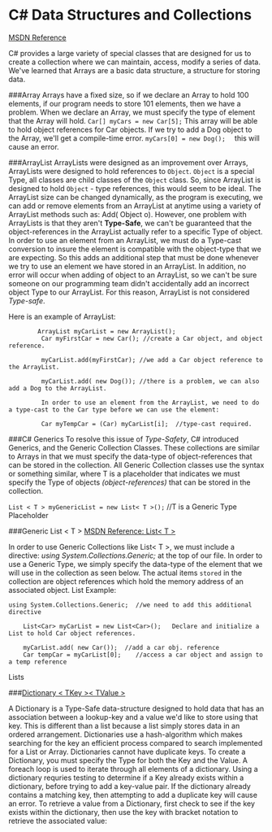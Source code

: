 # C# Data Structures and Collections

[MSDN Reference](https://msdn.microsoft.com/en-us/library/7y3x785f.aspx)

C# provides a large variety of special classes that are designed for us to create a collection where we can maintain, access, modify a series of data.  We've learned that Arrays are a basic data structure, a structure for storing data.  

###Array
Arrays have a fixed size, so if we declare an Array to hold 100 elements, if our program needs to store 101 elements, then we have a problem.  When we declare an Array, we must specify the type of element that the Array will hold.  `Car[] myCars = new Car[5];` This array will be able to hold object references for Car objects.  If we try to add a Dog object to the Array, we'll get a compile-time error.   `myCars[0] = new Dog();  ` this will cause an error.   

###ArrayList
ArrayLists were designed as an improvement over Arrays, ArrayLists were designed to hold references to `Object`.  `Object` is a special Type, all classes are child classes of the `Object` class.  So, since ArrayList is designed to hold `Object` - type references, this would seem to be ideal.  The ArrayList size can be changed dynamically, as the program is executing, we can add or remove elements from an ArrayList at anytime using a variety of ArrayList methods such as: Add( Object o).
However, one problem with ArrayLists is that they aren't **Type-Safe**, we can't be guaranteed that the object-references in the ArrayList actually refer to a specific Type of object. In order to use an element from an ArrayList, we must do a Type-cast conversion to insure the element is compatible with the object-type that we are expecting. So this adds an additional step that must be done whenever we try to use an element we have stored in an ArrayList.  In addition, no error will occur when adding of object to an ArrayList, so we can't be sure someone on our programming team didn't accidentally add an incorrect object Type to our ArrayList.  For this reason, ArrayList is not considered _Type-safe_.

Here is an example of ArrayList:

```
        ArrayList myCarList = new ArrayList();
         Car myFirstCar = new Car(); //create a Car object, and object reference.
         
         myCarList.add(myFirstCar); //we add a Car object reference to the ArrayList.
         
         myCarList.add( new Dog()); //there is a problem, we can also add a Dog to the ArrayList.
         
         In order to use an element from the ArrayList, we need to do a type-cast to the Car type before we can use the element:
         
         Car myTempCar = (Car) myCarList[i];  //type-cast required.
```

###C# Generics
To resolve this issue of _Type-Safety_, C# introduced Generics, and the Generic Collection Classes.  These collections are similar to Arrays in that we must specify the data-type of object-references that can be stored in the collection.  All Generic Collection classes use the syntax <T> or something similar, where T is a placeholder that indicates we must specify the Type of objects *(object-references)* that can be stored in the collection.

``List < T > myGenericList = new List< T >();``  //T is a Generic Type Placeholder

###Generic List < T >
[MSDN Reference: List< T >](https://msdn.microsoft.com/en-us/library/6sh2ey19.aspx)

In order to use Generic Collections like List< T >, we must include a directive: _using System.Collections.Generic;_ at the top of our file. In order to use a Generic Type, we simply specify the data-type of the element that we will use in the collection as seen below.  The actual items `stored` in the collection are object references which hold the memory address of an associated object.
List Example: 
```
using System.Collections.Generic;  //we need to add this additional directive
    
    List<Car> myCarList = new List<Car>();   Declare and initialize a List to hold Car object references.
    
    myCarList.add( new Car());  //add a car obj. reference
    Car tempCar = myCarList[0];    //access a car object and assign to a temp reference
 ```   
 Lists 
 
 ###[Dictionary < TKey >< TValue >](https://kdoore.gitbooks.io/cs-2335/content/dictionary.html#dictionary)
 
 A Dictionary is a Type-Safe data-structure designed to hold data that has an association between a lookup-key and a value we'd like to store using that key.  This is different than a list because a list simply stores data in an ordered arrangement.  Dictionaries use a hash-algorithm which makes searching for the key an efficient process compared to search implemented for a List or Array.  Dictionaries cannot have duplicate keys. To create a Dictionary, you must specify the Type for both the Key and the Value.  A foreach loop is used to iterate through all elements of a dictionary.  Using a dictionary requries testing to determine if a Key already exists within a dictionary, before trying to add a key-value pair.  If the dictionary already contains a matching key, then attempting to add a duplicate key will cause an error.  To retrieve a value from a Dictionary, first check to see if the key exists within the dictionary, then use the key with bracket notation to retrieve the associated value: 
    
           